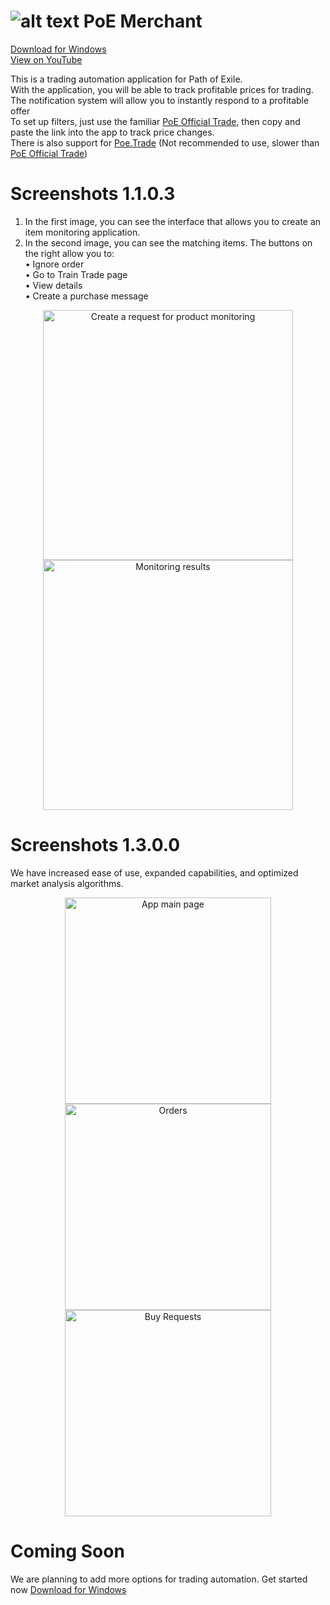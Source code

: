 # ![alt text](https://user-images.githubusercontent.com/45703525/89988517-52bcf680-dc88-11ea-9ae6-f7e4b09cf850.png) PoE Merchant
[Download for Windows](https://github.com/Abaxoth/PoeMerchant/releases/download/1.2.2.2/Poe.Merchant.exe)<br/>
[View on YouTube](https://www.youtube.com/watch?v=mz2RshLC5_8)<br/>

This is a trading automation application for Path of Exile.<br/>
With the application, you will be able to track profitable prices for trading.<br/>
The notification system will allow you to instantly respond to a profitable offer<br/>
To set up filters, just use the familiar [PoE Official Trade](https://www.pathofexile.com/trade/search), then copy and paste the link into the app to track price changes.<br/>
There is also support for [Poe.Trade](https://poe.trade/) (Not recommended to use, slower than [PoE Official Trade](https://www.pathofexile.com/trade/search))<br/>

# Screenshots 1.1.0.3
1) In the first image, you can see the interface that allows you to create an item monitoring application.<br/>
2) In the second image, you can see the matching items. The buttons on the right allow you to:<br/>
    • Ignore order<br/>
    • Go to Train Trade page<br/>
    • View details<br/>
    • Create a purchase message<br/>
<p align="center">
  <img src="https://user-images.githubusercontent.com/45703525/90262649-3b803380-de57-11ea-92ac-09e8d58f240b.png" width="400" title="Create a request for product monitoring">
  <img src="https://user-images.githubusercontent.com/45703525/90262595-2acfbd80-de57-11ea-801b-729d866336d0.png" width="400" alt="Monitoring results">
</p>

# Screenshots 1.3.0.0
We have increased ease of use, expanded capabilities, and optimized market analysis algorithms.
<p align="center">
  <img src="https://user-images.githubusercontent.com/45703525/90346859-18ab7600-e035-11ea-83c3-74d23224f49e.jpg" width="330" title="App main page">
  <img src="https://user-images.githubusercontent.com/45703525/90346836-f1ed3f80-e034-11ea-8b45-d3c1922b29e0.jpg" width="330" alt="Orders">
  <img src="https://user-images.githubusercontent.com/45703525/90346834-f154a900-e034-11ea-888a-7a1665e03744.jpg" width="330" alt="Buy Requests">
</p>

# Coming Soon
We are planning to add more options for trading automation. Get started now [Download for Windows](https://github.com/Abaxoth/PoeMerchant/releases/download/1.2.2.2/Poe.Merchant.exe)

